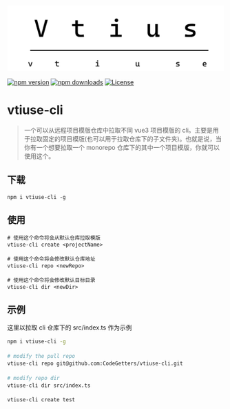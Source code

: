 <p align="center">
    <img src="./public/vtiuse.svg" />
</p>

[![npm version][npm-version-src]][npm-version-href]
[![npm downloads][npm-downloads-src]][npm-downloads-href]
[![License][license-src]][license-href]

<h1>vtiuse-cli</h1>

> 一个可以从远程项目模版仓库中拉取不同 vue3 项目模版的 cli。主要是用于拉取固定的项目模版(也可以用于拉取仓库下的子文件夹)。也就是说，当你有一个想要拉取一个 monorepo 仓库下的其中一个项目模版，你就可以使用这个。

## 下载

```shell
npm i vtiuse-cli -g
```

## 使用

```shell
# 使用这个命令将会从默认仓库拉取模版
vtiuse-cli create <projectName>

# 使用这个命令将会修改默认仓库地址
vtiuse-cli repo <newRepo>

# 使用这个命令将会修改默认目标目录
vtiuse-cli dir <newDir>
```

## 示例

这里以拉取 cli 仓库下的 src/index.ts 作为示例

```sh
npm i vtiuse-cli -g

# modify the pull repo
vtiuse-cli repo git@github.com:CodeGetters/vtiuse-cli.git

# modify repo dir
vtiuse-cli dir src/index.ts

vtiuse-cli create test
```

[npm-version-src]: https://img.shields.io/npm/v/vtiuse-cli
[npm-version-href]: https://npmjs.com/package/vtiuse-cli
[npm-downloads-src]: https://img.shields.io/npm/dm/vtiuse-cli
[npm-downloads-href]: https://npmjs.com/package/vtiuse-cli
[license-src]: https://img.shields.io/github/license/CodeGetters/vtiuse-cli.svg
[license-href]: https://github.com/CodeGetters/vtiuse-cli/blob/main/LICENSE
